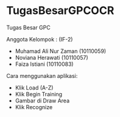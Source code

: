 TugasBesarGPCOCR
================

Tugas Besar GPC

Anggota Kelompok : (IF-2)
- Muhamad Ali Nur Zaman (10110059)
- Noviana Herawati (10110057)
- Faiza Istiani (10110083)

Cara menggunakan aplikasi:
- Klik Load (A-Z)
- Klik Begin Training
- Gambar di Draw Area
- Klik Recognize

